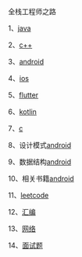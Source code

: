 全栈工程师之路

1、[java](https://github.com/willpyshan13/DailyInterview/java/readme.md)

2、[c++](https://github.com/willpyshan13/DailyInterview/c++/readme.md)

3、[android](https://github.com/willpyshan13/DailyInterview/android/readme.md)

4、[ios](https://github.com/willpyshan13/DailyInterview/ios/readme.md)

5、[flutter](https://github.com/willpyshan13/DailyInterview/flutter/readme.md)

6、[kotlin](https://github.com/willpyshan13/DailyInterview/kotlin/readme.md)

7、[c](https://github.com/willpyshan13/DailyInterview/c/readme.md)

8、设计模式[android](https://github.com/willpyshan13/DailyInterview/android/readme.md)

9、数据结构[android](https://github.com/willpyshan13/DailyInterview/android/readme.md)

10、相关书籍[android](https://github.com/willpyshan13/DailyInterview/android/readme.md)

11、[leetcode](https://github.com/willpyshan13/DailyInterview/leetcode/readme.md)

12、[汇编](https://github.com/willpyshan13/DailyInterview/AssemblyLaguage/readme.md)

13、[网络](https://github.com/willpyshan13/DailyInterview/network/readme.md)

14、[面试题](https://github.com/willpyshan13/DailyInterview/面试/readme.md)